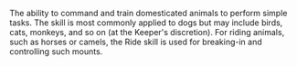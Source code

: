 The ability to command and train domesticated animals to perform simple tasks. The skill is most commonly applied to dogs but may include birds, cats, monkeys, and so on (at the Keeper's discretion). For riding animals, such as horses or camels, the Ride skill is used for breaking-in and controlling such mounts.